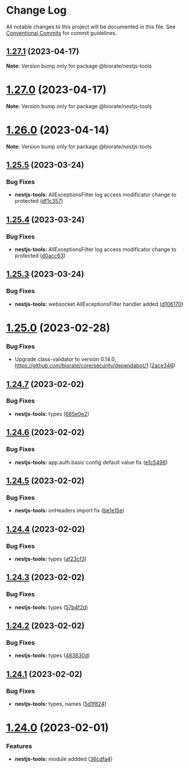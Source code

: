# Change Log

All notable changes to this project will be documented in this file.
See [Conventional Commits](https://conventionalcommits.org) for commit guidelines.

## [1.27.1](https://github.com/biorate/core/compare/v1.27.0...v1.27.1) (2023-04-17)

**Note:** Version bump only for package @biorate/nestjs-tools





# [1.27.0](https://github.com/biorate/core/compare/v1.26.0...v1.27.0) (2023-04-17)

**Note:** Version bump only for package @biorate/nestjs-tools





# [1.26.0](https://github.com/biorate/core/compare/v1.25.5...v1.26.0) (2023-04-14)

**Note:** Version bump only for package @biorate/nestjs-tools





## [1.25.5](https://github.com/biorate/core/compare/v1.25.4...v1.25.5) (2023-03-24)


### Bug Fixes

* **nestjs-tools:** AllExceptionsFilter log access modificator change to protected ([df1c357](https://github.com/biorate/core/commit/df1c357e3ef207250f30073a95875d5a1c05cd4f))





## [1.25.4](https://github.com/biorate/core/compare/v1.25.3...v1.25.4) (2023-03-24)


### Bug Fixes

* **nestjs-tools:** AllExceptionsFilter log access modificator change to protected ([d0acc63](https://github.com/biorate/core/commit/d0acc63c9ced6d2f6711ada8cf1ac7a788112e46))





## [1.25.3](https://github.com/biorate/core/compare/v1.25.2...v1.25.3) (2023-03-24)


### Bug Fixes

* **nestjs-tools:** websocket AllExceptionsFilter handler added ([d106170](https://github.com/biorate/core/commit/d10617057c2955d8d4dabf2dec02323538df4915))





# [1.25.0](https://github.com/biorate/core/compare/v1.24.10...v1.25.0) (2023-02-28)


### Bug Fixes

* Upgrade class-validator to version 0.14.0, https://github.com/biorate/core/security/dependabot/1 ([2ace346](https://github.com/biorate/core/commit/2ace346f9350c96def4e330651193d6d6e42fc1b))





## [1.24.7](https://github.com/biorate/core/compare/v1.24.6...v1.24.7) (2023-02-02)


### Bug Fixes

* **nestjs-tools:** types ([685e0e2](https://github.com/biorate/core/commit/685e0e2e1af961972a04cc67761a42a1e520a68e))





## [1.24.6](https://github.com/biorate/core/compare/v1.24.5...v1.24.6) (2023-02-02)


### Bug Fixes

* **nestjs-tools:** app.auth.basic config default value fix ([e1c5498](https://github.com/biorate/core/commit/e1c54984f8b88759a03d384ea1ac6edae9ec0c01))





## [1.24.5](https://github.com/biorate/core/compare/v1.24.4...v1.24.5) (2023-02-02)


### Bug Fixes

* **nestjs-tools:** onHeaders import fix ([be1e15e](https://github.com/biorate/core/commit/be1e15e7eedb1b858ed793c7cab3e2b408ff9cca))





## [1.24.4](https://github.com/biorate/core/compare/v1.24.3...v1.24.4) (2023-02-02)


### Bug Fixes

* **nestjs-tools:** types ([af23cf3](https://github.com/biorate/core/commit/af23cf346d712aeccac1568aecd0945b2e670d22))





## [1.24.3](https://github.com/biorate/core/compare/v1.24.2...v1.24.3) (2023-02-02)


### Bug Fixes

* **nestjs-tools:** types ([57b4f2d](https://github.com/biorate/core/commit/57b4f2d9e94bc7361f4395c661496cfbf81d9361))





## [1.24.2](https://github.com/biorate/core/compare/v1.24.1...v1.24.2) (2023-02-02)


### Bug Fixes

* **nestjs-tools:** types ([483830d](https://github.com/biorate/core/commit/483830dee914458b547502e69134f99caa54317d))





## [1.24.1](https://github.com/biorate/core/compare/v1.24.0...v1.24.1) (2023-02-02)


### Bug Fixes

* **nestjs-tools:** types, names ([5d1f824](https://github.com/biorate/core/commit/5d1f8240183f9042e75901d110c8cdc29d456ceb))





# [1.24.0](https://github.com/biorate/core/compare/v1.23.2...v1.24.0) (2023-02-01)


### Features

* **nestjs-tools:** module addded ([36cdfa4](https://github.com/biorate/core/commit/36cdfa4a94861582f63b0d78478d2c25cd92344b))
